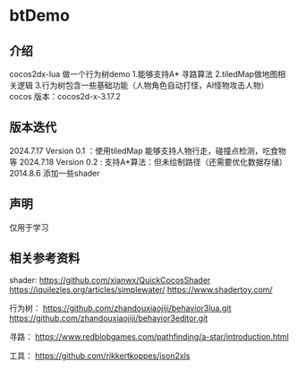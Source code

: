 # btDemo
## 介绍
cocos2dx-lua 做一个行为树demo
1.能够支持A* 寻路算法
2.tiledMap做地图相关逻辑
3.行为树包含一些基础功能（人物角色自动打怪，AI怪物攻击人物）
cocos 版本：cocos2d-x-3.17.2

## 版本迭代
2024.7.17
Version 0.1 ：使用tiledMap 能够支持人物行走，碰撞点检测，吃食物等
2024.7.18
Version 0.2 : 支持A*算法：但未绘制路径（还需要优化数据存储）
2014.8.6
添加一些shader

## 声明
仅用于学习

## 相关参考资料
shader:
https://github.com/xianwx/QuickCocosShader
https://iquilezles.org/articles/simplewater/
https://www.shadertoy.com/


行为树：
https://github.com/zhandouxiaojiji/behavior3lua.git
https://github.com/zhandouxiaojiji/behavior3editor.git

寻路：
https://www.redblobgames.com/pathfinding/a-star/introduction.html

工具：
https://github.com/rikkertkoppes/json2xls




